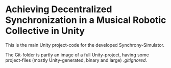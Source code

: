 # Achieving Decentralized Synchronization in a Musical Robotic Collective in Unity
This is the main Unity project-code for the developed Synchrony-Simulator.

The Git-folder is partly an image of a full Unity-project, having some project-files (mostly Unity-generated, binary and large) _.gitignored_.
